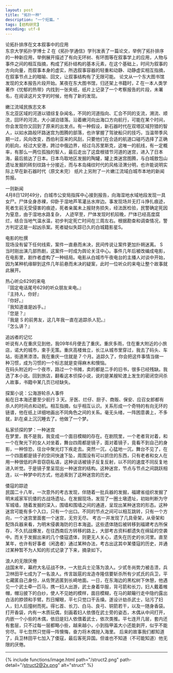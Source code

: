 ```yaml
---
layout: post
title: "拓扑一种"
description: "一个短篇。"
tags: [结构研究]
encoding: utf-8
---
```


论拓扑排序在文本叙事中的应用  
东京大学拓扑学博士 Z 在《拓扑学通信》学刊发表了一篇论文，举例了拓扑排序的一种新应用，举例展开描述了有向无环树、有环图等在叙事学上的应用，人物与事件之间的相互指摘，构成了拓扑结构的基本元素，在这个基础上，时间为叙事的方向向量，而叙事本身的虚实，所选叙事容器的轻重和动静、动静虚实相互指摘，在叙事节点上的暗喻、回文，让叙事结构有了无限可能。
论文从一个东大图书馆发现的文本报告片段开始。某夜在东大图书馆，归还架上书籍时，Z 在一本人类学著作《忧郁的热带》内找到一张夹纸，纸片上记录了一个考察报告的片段，未署名，在阅读这片文字的时候，他有了新的发现。  

嫩江流域民族志文本  
东北亚区域的河道以错综复杂闻名，不同的河道指向、汇合不同的支流，溯流、顺流，回环的河流，大小湖泊错落。沿着嫩河向出海口方向航行，可能在某个时间，你会发现你又回到了原来的出发点。有一种假设，新石器时代在双塔区域狩猎的智人，以如水路般环路迷宫为图腾的部落，也许掌握了驾驶船只的技巧，当温带季风期一过，风向改变，西伯利亚来的风刮，只要他们在合适的航道口碰巧选择了正确的航向，经过大安港，跨过中俄边界，经过乌苏里斯克，这唯一的航线，有一定概率，有那么一两位孤独的智人，最后走出了这盘根错节河道的迷宫，进入了日本海，最后抵达了日本。日本鸟取地区发掘的陶罐，罐上类迷宫图腾，与白城敖包山遗址发掘的砖刻纹路十分接近，而与本岛绳纹时代的风格泾渭分明，也许能说明实际上早在新石器时代（原文未完）
纸片上另附了一片嫩江流域白城市本地的新闻剪报。  

一则新闻  
4月8日12时49分，白城市公安局指挥中心接到报告，向海湿地水域地段发现一具女尸。尸体全身赤裸，仰卧于湿地芦苇灌丛水岸边。事发现场并无打斗挣扎痕迹，死者生前无受侵害的痕迹，死者亲属未上报财务损失，经法医检验，民警确定死因为窒息，由于湿地水路复杂， 人迹罕至，尸体发现时机较晚，尸体已经高度腐烂，结合当地气温水温，初步判定死亡时间在三周左右。根据勘查和调查情况，警方判定这是一起凶杀案。死者疑似失踪已久的白城籍影星S。  

电影的杜撰  
现场没有留下任何线索，案件一直悬而未决，民间传说让案件更加扑朔迷离。 S 当时刚出演几部热剧，这案件一时成为舆论关注中心。事件几年后被改编成电影，在电影里，剧作者虚构了一种结局。电影从白城市午夜电台的主播人对谈中开始，因为某种机缘聊到这件几年前悬而未决的疑案，此时一位听众的来电让整个故事就此展开。  

热心听众629的来电  
『固定电话尾号629的听众朋友来电。』  
『主持人，你好』  
『你好。』  
『我知道谁是凶手。』  
『您是？』  
『我是 S 的前男友，这几年我一直在追踪杀人犯。』  
『怎么讲？』  

追凶者的记忆  
听说有人在重庆见到他，我09年6月便去了重庆。重庆多雨，住在重大附近的小旅店，诺大的城市，束手无策。重庆高楼耸立，长江从城市里穿过，我去了码头、车站，街道黑漆漆。我在重庆一住就是 7 个月。追踪久了，你会把这件事情当做一种习惯，成为习惯的一个标志就是变得麻木和懊恼。  
在码头附近的一个夜市，路过一个书摊，卖的都是二手的旧书，很多已经残缺。我选了本小说。回到旅店，翻看这本侦探小说，说的是某艘轮渡上发生的密闭空间杀人故事，书籍中某几页已经缺失。  

探案小说：公海游轮杀人事件  
船在日本海还要至少航行 3 天。牙医、烂仔、厨子、商贩、保安、应召女郎都有杀人的时间点和动机。相互指摘，似乎相互认识。关系形成一个奇特的有向无环的链谱，他在纸上详细地画出不同角色之间的关系。毫无头绪，一阵困意袭上，不多就，趴在桌上沉沉睡去了。他做了一个梦。  

私家侦探的梦：一种迷宫  
在梦里，我不是我，我变成一个面目模糊的存在。在剧院里，一个老者背对着，和一个在聚光下的女人对坐着，舞台四周都是镜子，面对着镜子，竟看不到自己的身影，一种惊恐，往台中聚光灯下疾走去。突然一沉，心猛地一沉，舞台不见了，在一个四面都是镜子的空间快速下坠，周围没有可以抓住的东西，只有老者和女人在用一种很低的声音窃窃私语，这种谈话被镜子反复反射，以不同的速度不同反复地进入听觉。于是镜子里呈现出一种迷宫的结构。这种迷宫，节点与节点之间跳跃相连，以一种梦中的方式，他追索到了这种迷宫的历史。  

倭寇的踪迹  
民国二十八年，一次意外的考古发现，伴随着一批兵器的发掘，福建省组织发掘了明末戚家军抗倭的古战场遗址。在发掘现场，发现了一圈土墩遗址，初始判断为守军城墙，随着发掘的深入，围墙和围墙之间的通道，呈现出某种迷宫的形态。这种迷宫可能有多个入口，只有一个出口。不同的节点之间可以相互跳转，只有一个方向，一个迷宫里面套一个迷宫，无穷无尽。
考古一并发现了几具骨架，从骨架和配饰兵器来看，为明末侵袭海防的日本海盗。这些遗体随后被转移到福建考古所保存，不久抗战爆发，在往西南后方转移的路上，大部考古资料都遗失在绵延的空袭中。而关于发掘出来的几个倭寇遗体，则更无人关心，遗失在历史的长河里。直至某年，也许有好事者（闲逸者）通过某种办法，考古出这其中某倭寇的历史，并通过某种暂不为人知的形式记录了下来，摘录如下。  

浪人的无限厌倦  
战国末年，幕府大名征战不休，一大批兵士沦落为浪人。少贰冬尚势力被击溃，兵卫林田平七成为了一名浪人。传言跋扈的龙造寺隆信要斩杀所有少贰氏的兵卫，平七藏匿自己身份，从佐贺逃匿到长崎地面。一日，在东海边的黑松树下休憩，他遇见一个武士牵一匹马，携一妇人出游，武士身着华服，背弓箭和长刀，妇人戴着帷帽，帽沿披下的白纱，使人不见她的模样，面目模糊，在马的颠簸行走中隐约露出白洁的脖颈和手臂。烈日耀眼，平七只觉口干舌燥。遂设计劫杀武士，玷污了妇人，妇人后撞树而死。得匕首、长刀、白马、良弓、铜箭若干，以及一随身香袋。打开香袋，内有一木质玩偶，刻画着妇人依偎在武士旁的姿态，木偶从中间打开，内嵌一个小些的木偶，依旧是妇人依偎着武士，依次类推。平七连开几层，套内还有套层，只不过每一层都略小些，越来越小，小到指甲盖大小还能剥开，似乎不能穷尽。平七忽然只觉得一阵懊悔，奋力将木偶抛入海里。
后来的故事我们都知道了，兵卫林田平七加入了倭寇，最后客死异国。但谁也不知道（不可能知道）他无限的厌倦。  

---



{% include functions/image.html path="/struct2.png"
                      path-detail="/struct2@2x.png"
                      alt="struct" %}